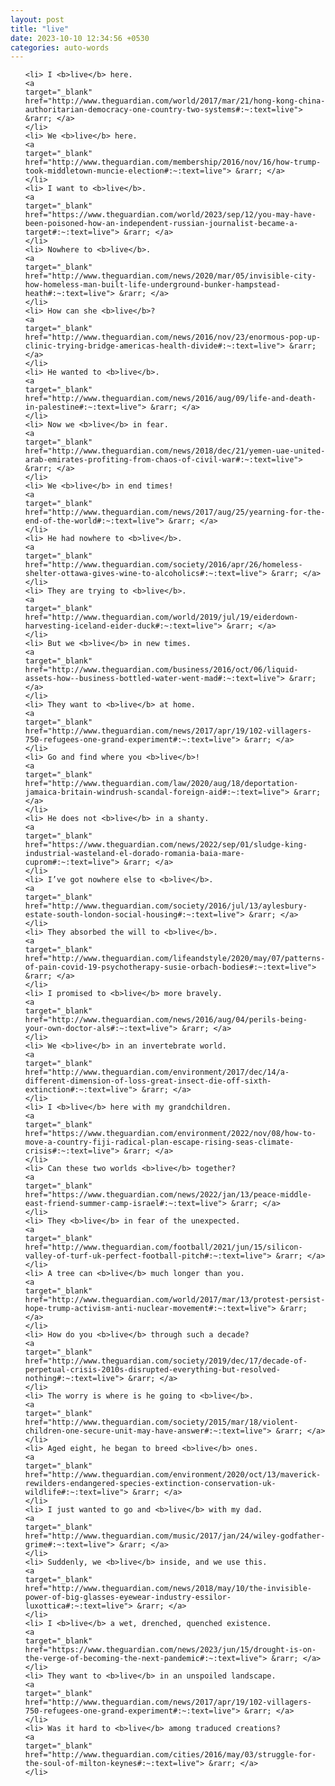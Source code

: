 ```yaml
---
layout: post
title: "live"
date: 2023-10-10 12:34:56 +0530
categories: auto-words
---
```

<ol>

    <li> I <b>live</b> here.
    <a 
    target="_blank" 
    href="http://www.theguardian.com/world/2017/mar/21/hong-kong-china-authoritarian-democracy-one-country-two-systems#:~:text=live"> &rarr; </a>
    </li>
    <li> We <b>live</b> here.
    <a 
    target="_blank" 
    href="http://www.theguardian.com/membership/2016/nov/16/how-trump-took-middletown-muncie-election#:~:text=live"> &rarr; </a>
    </li>
    <li> I want to <b>live</b>.
    <a 
    target="_blank" 
    href="https://www.theguardian.com/world/2023/sep/12/you-may-have-been-poisoned-how-an-independent-russian-journalist-became-a-target#:~:text=live"> &rarr; </a>
    </li>
    <li> Nowhere to <b>live</b>.
    <a 
    target="_blank" 
    href="http://www.theguardian.com/news/2020/mar/05/invisible-city-how-homeless-man-built-life-underground-bunker-hampstead-heath#:~:text=live"> &rarr; </a>
    </li>
    <li> How can she <b>live</b>?
    <a 
    target="_blank" 
    href="http://www.theguardian.com/news/2016/nov/23/enormous-pop-up-clinic-trying-bridge-americas-health-divide#:~:text=live"> &rarr; </a>
    </li>
    <li> He wanted to <b>live</b>.
    <a 
    target="_blank" 
    href="http://www.theguardian.com/news/2016/aug/09/life-and-death-in-palestine#:~:text=live"> &rarr; </a>
    </li>
    <li> Now we <b>live</b> in fear.
    <a 
    target="_blank" 
    href="http://www.theguardian.com/news/2018/dec/21/yemen-uae-united-arab-emirates-profiting-from-chaos-of-civil-war#:~:text=live"> &rarr; </a>
    </li>
    <li> We <b>live</b> in end times!
    <a 
    target="_blank" 
    href="http://www.theguardian.com/news/2017/aug/25/yearning-for-the-end-of-the-world#:~:text=live"> &rarr; </a>
    </li>
    <li> He had nowhere to <b>live</b>.
    <a 
    target="_blank" 
    href="http://www.theguardian.com/society/2016/apr/26/homeless-shelter-ottawa-gives-wine-to-alcoholics#:~:text=live"> &rarr; </a>
    </li>
    <li> They are trying to <b>live</b>.
    <a 
    target="_blank" 
    href="http://www.theguardian.com/world/2019/jul/19/eiderdown-harvesting-iceland-eider-duck#:~:text=live"> &rarr; </a>
    </li>
    <li> But we <b>live</b> in new times.
    <a 
    target="_blank" 
    href="http://www.theguardian.com/business/2016/oct/06/liquid-assets-how--business-bottled-water-went-mad#:~:text=live"> &rarr; </a>
    </li>
    <li> They want to <b>live</b> at home.
    <a 
    target="_blank" 
    href="http://www.theguardian.com/news/2017/apr/19/102-villagers-750-refugees-one-grand-experiment#:~:text=live"> &rarr; </a>
    </li>
    <li> Go and find where you <b>live</b>!
    <a 
    target="_blank" 
    href="http://www.theguardian.com/law/2020/aug/18/deportation-jamaica-britain-windrush-scandal-foreign-aid#:~:text=live"> &rarr; </a>
    </li>
    <li> He does not <b>live</b> in a shanty.
    <a 
    target="_blank" 
    href="https://www.theguardian.com/news/2022/sep/01/sludge-king-industrial-wasteland-el-dorado-romania-baia-mare-cuprom#:~:text=live"> &rarr; </a>
    </li>
    <li> I’ve got nowhere else to <b>live</b>.
    <a 
    target="_blank" 
    href="http://www.theguardian.com/society/2016/jul/13/aylesbury-estate-south-london-social-housing#:~:text=live"> &rarr; </a>
    </li>
    <li> They absorbed the will to <b>live</b>.
    <a 
    target="_blank" 
    href="http://www.theguardian.com/lifeandstyle/2020/may/07/patterns-of-pain-covid-19-psychotherapy-susie-orbach-bodies#:~:text=live"> &rarr; </a>
    </li>
    <li> I promised to <b>live</b> more bravely.
    <a 
    target="_blank" 
    href="http://www.theguardian.com/news/2016/aug/04/perils-being-your-own-doctor-als#:~:text=live"> &rarr; </a>
    </li>
    <li> We <b>live</b> in an invertebrate world.
    <a 
    target="_blank" 
    href="http://www.theguardian.com/environment/2017/dec/14/a-different-dimension-of-loss-great-insect-die-off-sixth-extinction#:~:text=live"> &rarr; </a>
    </li>
    <li> I <b>live</b> here with my grandchildren.
    <a 
    target="_blank" 
    href="https://www.theguardian.com/environment/2022/nov/08/how-to-move-a-country-fiji-radical-plan-escape-rising-seas-climate-crisis#:~:text=live"> &rarr; </a>
    </li>
    <li> Can these two worlds <b>live</b> together?
    <a 
    target="_blank" 
    href="https://www.theguardian.com/news/2022/jan/13/peace-middle-east-friend-summer-camp-israel#:~:text=live"> &rarr; </a>
    </li>
    <li> They <b>live</b> in fear of the unexpected.
    <a 
    target="_blank" 
    href="http://www.theguardian.com/football/2021/jun/15/silicon-valley-of-turf-uk-perfect-football-pitch#:~:text=live"> &rarr; </a>
    </li>
    <li> A tree can <b>live</b> much longer than you.
    <a 
    target="_blank" 
    href="http://www.theguardian.com/world/2017/mar/13/protest-persist-hope-trump-activism-anti-nuclear-movement#:~:text=live"> &rarr; </a>
    </li>
    <li> How do you <b>live</b> through such a decade?
    <a 
    target="_blank" 
    href="http://www.theguardian.com/society/2019/dec/17/decade-of-perpetual-crisis-2010s-disrupted-everything-but-resolved-nothing#:~:text=live"> &rarr; </a>
    </li>
    <li> The worry is where is he going to <b>live</b>.
    <a 
    target="_blank" 
    href="http://www.theguardian.com/society/2015/mar/18/violent-children-one-secure-unit-may-have-answer#:~:text=live"> &rarr; </a>
    </li>
    <li> Aged eight, he began to breed <b>live</b> ones.
    <a 
    target="_blank" 
    href="http://www.theguardian.com/environment/2020/oct/13/maverick-rewilders-endangered-species-extinction-conservation-uk-wildlife#:~:text=live"> &rarr; </a>
    </li>
    <li> I just wanted to go and <b>live</b> with my dad.
    <a 
    target="_blank" 
    href="http://www.theguardian.com/music/2017/jan/24/wiley-godfather-grime#:~:text=live"> &rarr; </a>
    </li>
    <li> Suddenly, we <b>live</b> inside, and we use this.
    <a 
    target="_blank" 
    href="http://www.theguardian.com/news/2018/may/10/the-invisible-power-of-big-glasses-eyewear-industry-essilor-luxottica#:~:text=live"> &rarr; </a>
    </li>
    <li> I <b>live</b> a wet, drenched, quenched existence.
    <a 
    target="_blank" 
    href="https://www.theguardian.com/news/2023/jun/15/drought-is-on-the-verge-of-becoming-the-next-pandemic#:~:text=live"> &rarr; </a>
    </li>
    <li> They want to <b>live</b> in an unspoiled landscape.
    <a 
    target="_blank" 
    href="http://www.theguardian.com/news/2017/apr/19/102-villagers-750-refugees-one-grand-experiment#:~:text=live"> &rarr; </a>
    </li>
    <li> Was it hard to <b>live</b> among traduced creations?
    <a 
    target="_blank" 
    href="http://www.theguardian.com/cities/2016/may/03/struggle-for-the-soul-of-milton-keynes#:~:text=live"> &rarr; </a>
    </li>